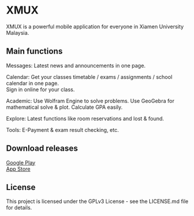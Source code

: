 # XMUX
XMUX is a powerful mobile application for everyone in Xiamen University Malaysia.

## Main functions

Messages:
Latest news and announcements in one page.

Calendar:
Get your classes timetable / exams / assignments / school calendar in one page.  
Sign in online for your class.

Academic:
Use Wolfram Engine to solve problems.
Use GeoGebra for mathematical solve & plot.
Calculate GPA easily.

Explore:
Latest functions like room reservations and lost & found.

Tools:
E-Payment & exam result checking, etc.

## Download releases

[Google Play](https://play.google.com/store/apps/details?id=org.ctbeta.xmux.xmux)  
[App Store](https://itunes.apple.com/us/app/xmux/id1366324008)

## License
This project is licensed under the GPLv3 License - see the LICENSE.md file for details.
